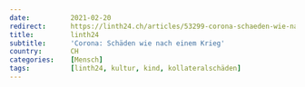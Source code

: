 ```yaml
---
date:          2021-02-20
redirect:      https://linth24.ch/articles/53299-corona-schaeden-wie-nach-einem-krieg
title:         linth24
subtitle:      'Corona: Schäden wie nach einem Krieg'
country:       CH
categories:    [Mensch]
tags:          [linth24, kultur, kind, kollateralschäden]
---
```

